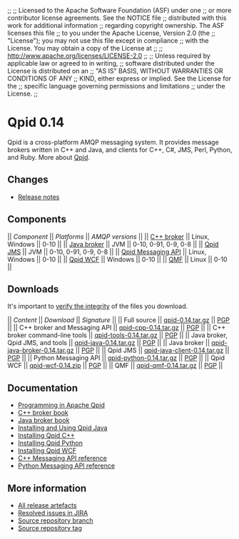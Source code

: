 ;;
;; Licensed to the Apache Software Foundation (ASF) under one
;; or more contributor license agreements.  See the NOTICE file
;; distributed with this work for additional information
;; regarding copyright ownership.  The ASF licenses this file
;; to you under the Apache License, Version 2.0 (the
;; "License"); you may not use this file except in compliance
;; with the License.  You may obtain a copy of the License at
;; 
;;   http://www.apache.org/licenses/LICENSE-2.0
;; 
;; Unless required by applicable law or agreed to in writing,
;; software distributed under the License is distributed on an
;; "AS IS" BASIS, WITHOUT WARRANTIES OR CONDITIONS OF ANY
;; KIND, either express or implied.  See the License for the
;; specific language governing permissions and limitations
;; under the License.
;;

# Qpid 0.14

Qpid is a cross-platform AMQP messaging system.  It provides message
brokers written in C++ and Java, and clients for C++, C#, JMS, Perl,
Python, and Ruby.  More about [Qpid](@site-url@/index.html).

## Changes

 - [Release notes](release-notes.html)

## Components

  || *Component* || *Platforms* || *AMQP versions* ||
  || [C++ broker](@site-url@/components/cpp-broker/index.html) || Linux, Windows || 0-10 ||
  || [Java broker](@site-url@/components/java-broker/index.html) || JVM || 0-10, 0-91, 0-9, 0-8 ||
  || [Qpid JMS](@site-url@/components/qpid-jms/index.html) || JVM || 0-10, 0-91, 0-9, 0-8 ||
  || [Qpid Messaging API](@site-url@/components/messaging-api/index.html) || Linux, Windows || 0-10 ||
  || [Qpid WCF](@site-url@/components/qpid-wcf/index.html) || Windows || 0-10 ||
  || [QMF](@site-url@/components/qmf/index.html) || Linux || 0-10 ||

## Downloads

It's important to [verify the
integrity](@site-url@/download.html#verify-what-you-download) of the
files you download.

  || *Content* || *Download* || *Signature* ||
  || Full source || [qpid-0.14.tar.gz](http://archive.apache.org/dist/qpid/0.14/qpid-0.14.tar.gz) || [PGP](http://archive.apache.org/dist/qpid/0.14/qpid-0.14.tar.gz.asc) ||
  || C++ broker and Messaging API || [qpid-cpp-0.14.tar.gz](http://archive.apache.org/dist/qpid/0.14/qpid-cpp-0.14.tar.gz) || [PGP](http://archive.apache.org/dist/qpid/0.14/qpid-cpp-0.14.tar.gz.asc) ||
  || C++ broker command-line tools || [qpid-tools-0.14.tar.gz](http://archive.apache.org/dist/qpid/0.14/qpid-tools-0.14.tar.gz) || [PGP](http://archive.apache.org/dist/qpid/0.14/qpid-tools-0.14.tar.gz.asc) ||
  || Java broker, Qpid JMS, and tools || [qpid-java-0.14.tar.gz](http://archive.apache.org/dist/qpid/0.14/qpid-java-0.14.tar.gz) || [PGP](http://archive.apache.org/dist/qpid/0.14/qpid-java-0.14.tar.gz.asc) ||
  || Java broker || [qpid-java-broker-0.14.tar.gz](http://archive.apache.org/dist/qpid/0.14/qpid-java-broker-0.14.tar.gz) || [PGP](http://archive.apache.org/dist/qpid/0.14/qpid-java-broker-0.14.tar.gz.asc) ||
  || Qpid JMS || [qpid-java-client-0.14.tar.gz](http://archive.apache.org/dist/qpid/0.14/qpid-java-client-0.14.tar.gz) || [PGP](http://archive.apache.org/dist/qpid/0.14/qpid-java-client-0.14.tar.gz.asc) ||
  || Python Messaging API || [qpid-python-0.14.tar.gz](http://archive.apache.org/dist/qpid/0.14/qpid-python-0.14.tar.gz) || [PGP](http://archive.apache.org/dist/qpid/0.14/qpid-python-0.14.tar.gz.asc) ||
  || Qpid WCF || [qpid-wcf-0.14.zip](http://archive.apache.org/dist/qpid/0.14/qpid-wcf-0.14.zip) || [PGP](http://archive.apache.org/dist/qpid/0.14/qpid-wcf-0.14.zip.asc) ||
  || QMF || [qpid-qmf-0.14.tar.gz](http://archive.apache.org/dist/qpid/0.14/qpid-qmf-0.14.tar.gz) || [PGP](http://archive.apache.org/dist/qpid/0.14/qpid-qmf-0.14.tar.gz.asc) ||

## Documentation

 - [Programming in Apache Qpid](books/Programming-In-Apache-Qpid/html/index.html)
 - [C++ broker book](books/AMQP-Messaging-Broker-CPP-Book/html/index.html)
 - [Java broker book](books/AMQP-Messaging-Broker-Java-Book/html/index.html)
 - [Installing and Using Qpid Java](https://cwiki.apache.org/qpid/getting-started-guide.html)
 - [Installing Qpid C++](http://svn.apache.org/repos/asf/qpid/tags/0.14/qpid/cpp/INSTALL)
 - [Installing Qpid Python](http://svn.apache.org/repos/asf/qpid/tags/0.14/qpid/python/README.txt)
 - [Installing Qpid WCF](http://svn.apache.org/repos/asf/qpid/tags/0.14/qpid/wcf/ReadMe.txt)
 - [C++ Messaging API reference](apis/cpp/html/index.html)
 - [Python Messaging API reference](apis/python/html/index.html)

## More information

 - [All release artefacts](http://www.apache.org/dyn/closer.cgi/qpid/0.14)
 - [Resolved issues in JIRA](https://issues.apache.org/jira/issues/?jql=project+%3D+QPID+AND+fixVersion+in+%28%270.13%27%2C+%270.14%27%29+ORDER+BY+priority+DESC)
 - [Source repository branch](https://svn.apache.org/repos/asf/qpid/branches/0.14)
 - [Source repository tag](https://svn.apache.org/repos/asf/qpid/tags/0.14)
